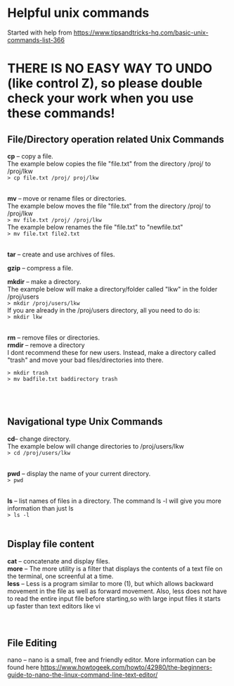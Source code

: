 # Helpful unix commands
Started with help from https://www.tipsandtricks-hq.com/basic-unix-commands-list-366 
# THERE IS NO EASY WAY TO UNDO (like control Z), so please double check your work when you use these commands!

## File/Directory operation related Unix Commands
<b>cp</b> – copy a file. <br>
The example below copies the file "file.txt" from the directory /proj/ to /proj/lkw <br>
```> cp file.txt /proj/ proj/lkw```
<br><br>
 
<b>mv</b> – move or rename files or directories. <br>
The example below moves the file "file.txt" from the directory /proj/ to /proj/lkw <br>
```> mv file.txt /proj/ /proj/lkw``` 
<br>
The example below renames the file "file.txt" to "newfile.txt" <br>
```> mv file.txt file2.txt```
<br><br>

<b>tar</b> – create and use archives of files. <br>

<b>gzip</b> – compress a file. <br>

<b>mkdir</b> – make a directory. <br>
The example below will make a directory/folder called "lkw" in the folder /proj/users <br>
```> mkdir /proj/users/lkw```
<br> If you are already in the /proj/users directory, all you need to do is: <br>
```> mkdir lkw```
<br><br>

<b>rm</b> – remove files or directories. <br>
<b>rmdir</b> – remove a directory <br>
I dont recommend these for new users. Instead, make a directory called "trash" and move your bad files/directories into there. <br>
```
> mkdir trash
> mv badfile.txt baddirectory trash
```

<br><br>

## Navigational type Unix Commands
<b>cd</b>– change directory. <br>
The example below will change directories to /proj/users/lkw <br>
```> cd /proj/users/lkw```
<br><br>

<b>pwd</b> – display the name of your current directory. <br>
```> pwd```
<br><br>

<b>ls</b> – list names of files in a directory. The command ls -l will give you more information than just ls <br>
```> ls -l ```
<br><br>

## Display file content
<b>cat</b> – concatenate and display files. <br>
<b>more</b> – The more utility is a filter that displays the contents of a text file on the terminal, one screenful at a time. <br>
<b>less</b> – Less is a program similar to  more  (1), but  which  allows backward  movement  in the file as well as forward movement. Also, less does not have  to  read  the  entire  input  file before starting,so with large input files it starts up faster than text editors like vi <br>
<br><br>

## File Editing
nano – nano is a small, free and friendly editor. More information can be found here https://www.howtogeek.com/howto/42980/the-beginners-guide-to-nano-the-linux-command-line-text-editor/
